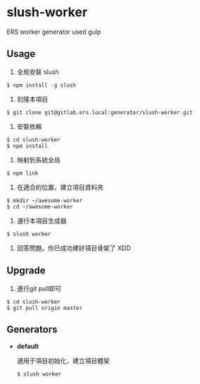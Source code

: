 slush-worker
=============

ERS worker generator used gulp

Usage
-----

1. 全局安裝 slush

  ```
  $ npm install -g slush
  ```

1. 刻隆本項目

  ```
  $ git clone git@gitlab.ers.local:generator/slush-worker.git
  ```

1. 安裝依賴

  ```
  $ cd slush-worker
  $ npm install
  ```

1. 映射到系統全局

  ```
  $ npm link
  ```

1. 在適合的位置，建立項目資料夾

  ```
  $ mkdir ~/awesome-worker
  $ cd ~/awesome-worker
  ```

1. 運行本項目生成器

  ```
  $ slush worker
  ```

1. 回答問題，你已成功建好項目骨架了 XDD

Upgrade
-------

1. 進行git pull即可

  ```
  $ cd slush-worker
  $ git pull origin master
  ```

Generators
----------

- **default**
  
  適用于項目初始化，建立項目體架

  ```
  $ slush worker
  ```


